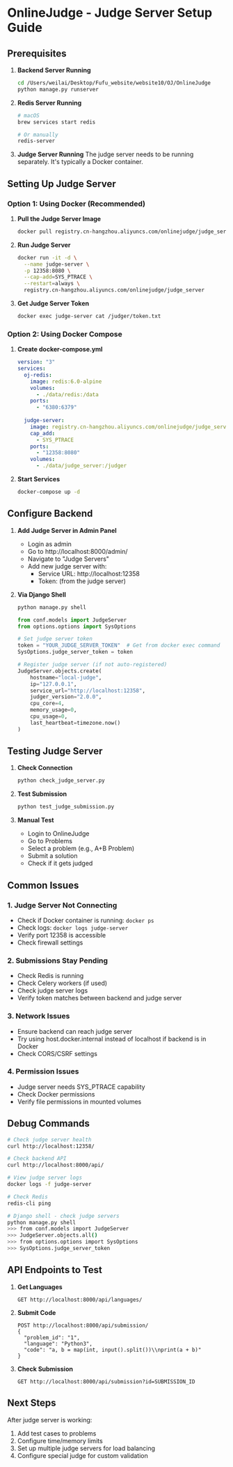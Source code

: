 # OnlineJudge - Judge Server Setup Guide

## Prerequisites

1. **Backend Server Running**
   ```bash
   cd /Users/weilai/Desktop/Fufu_website/website10/OJ/OnlineJudge
   python manage.py runserver
   ```

2. **Redis Server Running**
   ```bash
   # macOS
   brew services start redis
   
   # Or manually
   redis-server
   ```

3. **Judge Server Running**
   The judge server needs to be running separately. It's typically a Docker container.

## Setting Up Judge Server

### Option 1: Using Docker (Recommended)

1. **Pull the Judge Server Image**
   ```bash
   docker pull registry.cn-hangzhou.aliyuncs.com/onlinejudge/judge_server
   ```

2. **Run Judge Server**
   ```bash
   docker run -it -d \
     --name judge-server \
     -p 12358:8080 \
     --cap-add=SYS_PTRACE \
     --restart=always \
     registry.cn-hangzhou.aliyuncs.com/onlinejudge/judge_server
   ```

3. **Get Judge Server Token**
   ```bash
   docker exec judge-server cat /judger/token.txt
   ```

### Option 2: Using Docker Compose

1. **Create docker-compose.yml**
   ```yaml
   version: "3"
   services:
     oj-redis:
       image: redis:6.0-alpine
       volumes:
         - ./data/redis:/data
       ports:
         - "6380:6379"
     
     judge-server:
       image: registry.cn-hangzhou.aliyuncs.com/onlinejudge/judge_server
       cap_add:
         - SYS_PTRACE
       ports:
         - "12358:8080"
       volumes:
         - ./data/judge_server:/judger
   ```

2. **Start Services**
   ```bash
   docker-compose up -d
   ```

## Configure Backend

1. **Add Judge Server in Admin Panel**
   - Login as admin
   - Go to http://localhost:8000/admin/
   - Navigate to "Judge Servers"
   - Add new judge server with:
     - Service URL: http://localhost:12358
     - Token: (from the judge server)

2. **Via Django Shell**
   ```python
   python manage.py shell
   
   from conf.models import JudgeServer
   from options.options import SysOptions
   
   # Set judge server token
   token = "YOUR_JUDGE_SERVER_TOKEN"  # Get from docker exec command
   SysOptions.judge_server_token = token
   
   # Register judge server (if not auto-registered)
   JudgeServer.objects.create(
       hostname="local-judge",
       ip="127.0.0.1",
       service_url="http://localhost:12358",
       judger_version="2.0.0",
       cpu_core=4,
       memory_usage=0,
       cpu_usage=0,
       last_heartbeat=timezone.now()
   )
   ```

## Testing Judge Server

1. **Check Connection**
   ```bash
   python check_judge_server.py
   ```

2. **Test Submission**
   ```bash
   python test_judge_submission.py
   ```

3. **Manual Test**
   - Login to OnlineJudge
   - Go to Problems
   - Select a problem (e.g., A+B Problem)
   - Submit a solution
   - Check if it gets judged

## Common Issues

### 1. Judge Server Not Connecting
- Check if Docker container is running: `docker ps`
- Check logs: `docker logs judge-server`
- Verify port 12358 is accessible
- Check firewall settings

### 2. Submissions Stay Pending
- Check Redis is running
- Check Celery workers (if used)
- Check judge server logs
- Verify token matches between backend and judge server

### 3. Network Issues
- Ensure backend can reach judge server
- Try using host.docker.internal instead of localhost if backend is in Docker
- Check CORS/CSRF settings

### 4. Permission Issues
- Judge server needs SYS_PTRACE capability
- Check Docker permissions
- Verify file permissions in mounted volumes

## Debug Commands

```bash
# Check judge server health
curl http://localhost:12358/

# Check backend API
curl http://localhost:8000/api/

# View judge server logs
docker logs -f judge-server

# Check Redis
redis-cli ping

# Django shell - check judge servers
python manage.py shell
>>> from conf.models import JudgeServer
>>> JudgeServer.objects.all()
>>> from options.options import SysOptions
>>> SysOptions.judge_server_token
```

## API Endpoints to Test

1. **Get Languages**
   ```
   GET http://localhost:8000/api/languages/
   ```

2. **Submit Code**
   ```
   POST http://localhost:8000/api/submission/
   {
     "problem_id": "1",
     "language": "Python3",
     "code": "a, b = map(int, input().split())\\nprint(a + b)"
   }
   ```

3. **Check Submission**
   ```
   GET http://localhost:8000/api/submission?id=SUBMISSION_ID
   ```

## Next Steps

After judge server is working:
1. Add test cases to problems
2. Configure time/memory limits
3. Set up multiple judge servers for load balancing
4. Configure special judge for custom validation